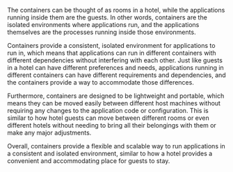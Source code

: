 The containers can be thought of as rooms in a hotel, while the applications running inside them are the guests. In other words, containers are the isolated environments where applications run, and the applications themselves are the processes running inside those environments.

Containers provide a consistent, isolated environment for applications to run in, which means that applications can run in different containers with different dependencies without interfering with each other. Just like guests in a hotel can have different preferences and needs, applications running in different containers can have different requirements and dependencies, and the containers provide a way to accommodate those differences.

Furthermore, containers are designed to be lightweight and portable, which means they can be moved easily between different host machines without requiring any changes to the application code or configuration. This is similar to how hotel guests can move between different rooms or even different hotels without needing to bring all their belongings with them or make any major adjustments.

Overall, containers provide a flexible and scalable way to run applications in a consistent and isolated environment, similar to how a hotel provides a convenient and accommodating place for guests to stay.